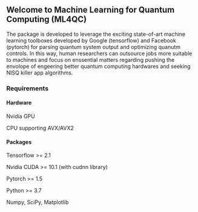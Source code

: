 ## Welcome to Machine Learning for Quantum Computing (ML4QC)

The package is developed to leverage the exciting state-of-art machine learning toolboxes developed by Google (tensorflow) and Facebook (pytorch) for parsing quantum system output and optimizing quanutm controls. In this way, human researchers can outsource jobs more suitable to machines and focus on enssential matters regarding pushing the envolope of engeering better quantum computing hardwares and seeking NISQ killer app algorithms.

### Requirements

#### Hardware
Nvidia GPU

CPU supporting AVX/AVX2

#### Packages
Tensorflow >= 2.1

Nvidia CUDA >= 10.1 (with cudnn library)

Pytorch >= 1.5

Python >= 3.7

Numpy, SciPy, Matplotlib
